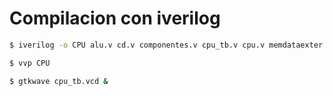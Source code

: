 ##
# Compilacion con iverilog

~~~.sh
$ iverilog -o CPU alu.v cd.v componentes.v cpu_tb.v cpu.v memdataexter.v memoriaDatos.v memprog.v  pila.v syscon.v uc.v  wishbone_master.v wishbone_slave.v wishbone_master_arbitrator.v  
~~~
~~~.sh
$ vvp CPU 
~~~    
~~~.sh
$ gtkwave cpu_tb.vcd & 
~~~    
